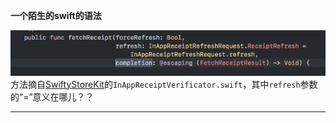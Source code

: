 **一个陌生的swift的语法**

![](/assets/QQ20180815-103013.png)
方法摘自[SwiftyStoreKit](https://github.com/bizz84/SwiftyStoreKit)的`InAppReceiptVerificator.swift`，其中`refresh`参数的“=”意义在哪儿？？

---


